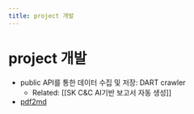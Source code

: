 ```yaml
---
title: project 개발
---
```


# project 개발

- public API를 통한 데이터 수집 및 저장: DART crawler
  - Related: [[SK C&C AI기반 보고서 자동 생성]]
- [pdf2md](https://github.com/genext/pdf2md)
